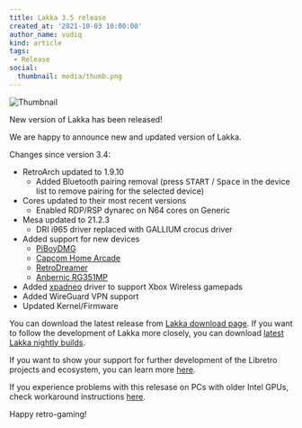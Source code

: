```yaml
---
title: Lakka 3.5 release
created_at: '2021-10-03 10:00:00'
author_name: vudiq
kind: article
tags:
 - Release
social:
  thumbnail: media/thumb.png
---
```


![Thumbnail](media/thumb.png)

New version of Lakka has been released!

We are happy to announce new and updated version of Lakka.

Changes since version 3.4:

- RetroArch updated to 1.9.10
  - Added Bluetooth pairing removal (press <kbd>START</kbd> / <kbd>Space</kbd> in the device list to remove pairing for the selected device)
- Cores updated to their most recent versions
  - Enabled RDP/RSP dynarec on N64 cores on Generic
- Mesa updated to 21.2.3
  - DRI i965 driver replaced with GALLIUM crocus driver
- Added support for new devices
  - [PiBoyDMG](https://www.experimentalpi.com/PiBoy-DMG--Kit_p_18.html)
  - [Capcom Home Arcade](https://capcomhomearcade.com)
  - [RetroDreamer](https://www.kickstarter.com/projects/eddietay/retro-dreamer-g4a-cm4-by-my-retro-game-case)
  - [Anbernic RG351MP](https://anbernic.com/products/anbernic-new-rg351mp-retro-games-built)
- Added [xpadneo](https://atar-axis.github.io/xpadneo/) driver to support Xbox Wireless gamepads
- Added WireGuard VPN support
- Updated Kernel/Firmware

You can download the latest release from [Lakka download page](/get/). If you want to follow the development of Lakka more closely, you can download [latest Lakka nightly builds](<%= @config[:devel][:'all-latest'] %>).

If you want to show your support for further development of the Libretro projects and ecosystem, you can learn more [here](https://retroarch.com/index.php?page=donate).

If you experience problems with this relesase on PCs with older Intel GPUs, check workaround instructions [here](https://forums.libretro.com/t/generic-pc-3-5-not-working/35134).

Happy retro-gaming!
